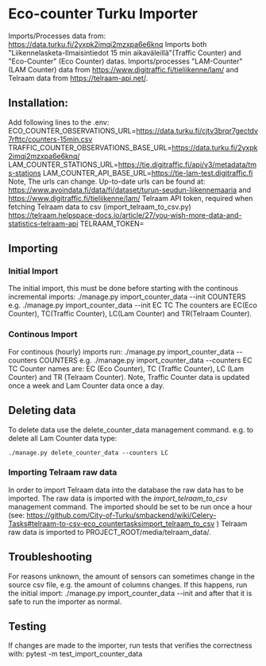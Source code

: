 # Eco-counter Turku Importer

Imports/Processes data from:
https://data.turku.fi/2yxpk2imqi2mzxpa6e6knq 
Imports both "Liikennelasketa-Ilmaisintiedot 15 min aikaväleillä"(Traffic Counter) and "Eco-Counter" (Eco Counter) datas. Imports/processes "LAM-Counter" (LAM Counter) data from https://www.digitraffic.fi/tieliikenne/lam/ and
Telraam data from https://telraam-api.net/.

## Installation:
Add following lines to the .env:
ECO_COUNTER_OBSERVATIONS_URL=https://data.turku.fi/cjtv3brqr7gectdv7rfttc/counters-15min.csv
TRAFFIC_COUNTER_OBSERVATIONS_BASE_URL=https://data.turku.fi/2yxpk2imqi2mzxpa6e6knq/
LAM_COUNTER_STATIONS_URL=https://tie.digitraffic.fi/api/v3/metadata/tms-stations
LAM_COUNTER_API_BASE_URL=https://tie-lam-test.digitraffic.fi
Note, The urls can change. Up-to-date urls can be found at:
https://www.avoindata.fi/data/fi/dataset/turun-seudun-liikennemaaria
and
https://www.digitraffic.fi/tieliikenne/lam/
Telraam API token, required when fetching Telraam data to csv (import_telraam_to_csv.py) https://telraam.helpspace-docs.io/article/27/you-wish-more-data-and-statistics-telraam-api
TELRAAM_TOKEN=

## Importing

### Initial Import
The initial import, this must be done before starting with the continous incremental imports:
./manage.py import_counter_data --init COUNTERS
e.g. ./manage.py import_counter_data --init EC TC
The counters are EC(Eco Counter), TC(Traffic Counter), LC(Lam Counter) and TR(Telraam Counter).

### Continous Import
For continous (hourly) imports run:
./manage.py import_counter_data --counters COUNTERS
e.g. ./manage.py import_counter_data --counters EC TC
Counter names are: EC (Eco Counter), TC (Traffic Counter), LC (Lam Counter) and TR (Telraam Counter).
Note, Traffic Counter data is updated once a week and Lam Counter data once a day.

## Deleting data
To delete data use the delete_counter_data management command.
e.g. to delete all Lam Counter data type:
```
./manage.py delete_counter_data --counters LC
```

### Importing Telraam raw data
In order to import Telraam data into the database the raw data has to be imported. The raw data is imported with the _import_telraam_to_csv_ management command.
The imported should be set to be run once a hour (see: https://github.com/City-of-Turku/smbackend/wiki/Celery-Tasks#telraam-to-csv-eco_countertasksimport_telraam_to_csv )
Telraam raw data is imported to PROJECT_ROOT/media/telraam_data/. 

## Troubleshooting
For reasons unknown, the amount of sensors can sometimes change in the source csv file, e.g. the amount of columns changes. If this happens, run the initial import: ./manage.py import_counter_data --init and after that it is safe to run the importer as normal.

## Testing
If changes are made to the importer, run tests that verifies the correctness with:
pytest -m test_import_counter_data

